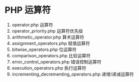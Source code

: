 # PHP 运算符

1. operator.php 运算符
2. operator_priority.php 运算符优先级
3. arithmetic_operator.php 算术运算符
4. assignment_operators.php 赋值运算符
5. bitwise_operators.php 位运算符
6. comparison_operators.php 比较运算符
7. error_control_operators.php 错误控制运算符
8. execution_operators.php 执行运算符
9. incrementing_decrementing_operators.php 递增/递减运算符